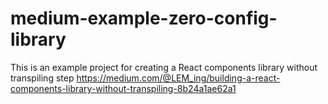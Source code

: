 # medium-example-zero-config-library
 This is an example project for creating a React components library without transpiling step
 https://medium.com/@LEM_ing/building-a-react-components-library-without-transpiling-8b24a1ae62a1
